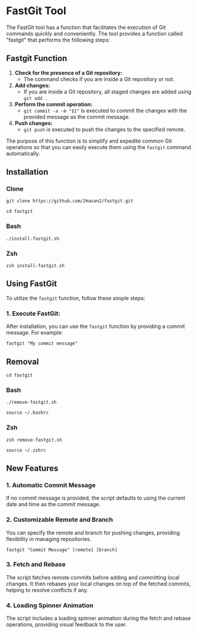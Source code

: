 <body>

  <h1>FastGit Tool</h1>

  <p>The FastGit tool has a function that facilitates the execution of Git commands quickly and conveniently. The tool provides a function called "fastgit" that performs the following steps:</p>

  <h2>Fastgit Function</h2>

  <ol>
    <li>
      <strong>Check for the presence of a Git repository:</strong>
      <ul>
        <li>The command checks if you are inside a Git repository or not.</li>
      </ul>
    </li>
    <li>
      <strong>Add changes:</strong>
      <ul>
        <li>If you are inside a Git repository, all staged changes are added using <code>git add .</code></li>
      </ul>
    </li>
    <li>
      <strong>Perform the commit operation:</strong>
      <ul>
        <li><code>git commit -a -m "$1"</code> is executed to commit the changes with the provided message as the commit message.</li>
      </ul>
    </li>
    <li>
      <strong>Push changes:</strong>
      <ul>
        <li><code>git push</code> is executed to push the changes to the specified remote.</li>
      </ul>
    </li>
  </ol>

  <p>The purpose of this function is to simplify and expedite common Git operations so that you can easily execute them using the <code>fastgit</code> command automatically.</p>

  <h2>Installation</h2>

  <h3>Clone</h3>
  <pre><code>git clone https://github.com/2Hasan2/fastgit.git</code></pre>
  <pre><code>cd fastgit</code></pre>

  <h3>Bash</h3>
  <pre><code>./install-fastgit.sh</code></pre>

  <h3>Zsh</h3>
  <pre><code>zsh install-fastgit.sh</code></pre>

  <h2>Using FastGit</h2>

  <p>To utilize the <code>fastgit</code> function, follow these simple steps:</p>

  <h3>1. Execute FastGit:</h3>

  <p>After installation, you can use the <code>fastgit</code> function by providing a commit message. For example:</p>

  <pre><code>fastgit "My commit message"</code></pre>

  <h2>Removal</h2>

  <pre><code>cd fastgit</code></pre>

  <h3>Bash</h3>
  <pre><code>./remove-fastgit.sh</code></pre>
  <pre><code>source ~/.bashrc</code></pre>

  <h3>Zsh</h3>
  <pre><code>zsh remove-fastgit.sh</code></pre>
  <pre><code>source ~/.zshrc</code></pre>

  <h2>New Features</h2>

  <h3>1. Automatic Commit Message</h3>

  <p>If no commit message is provided, the script defaults to using the current date and time as the commit message.</p>

  <h3>2. Customizable Remote and Branch</h3>

  <p>You can specify the remote and branch for pushing changes, providing flexibility in managing repositories.</p>

  <pre><code>fastgit "Commit Message" [remote] [branch]</code></pre>

  <h3>3. Fetch and Rebase</h3>

  <p>The script fetches remote commits before adding and committing local changes. It then rebases your local changes on top of the fetched commits, helping to resolve conflicts if any.</p>

  <h3>4. Loading Spinner Animation</h3>

  <p>The script includes a loading spinner animation during the fetch and rebase operations, providing visual feedback to the user.</p>

</body>